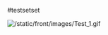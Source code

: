 #testsetset

![/static/front/images/Test_1.gif](http://u2004.kkamikoon.com:9000/static/front/images/Test_1.gif)
